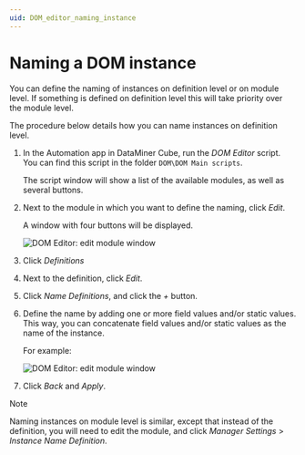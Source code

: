 ```yaml
---
uid: DOM_editor_naming_instance
---
```


# Naming a DOM instance

You can define the naming of instances on definition level or on module level. If something is defined on definition level this will take priority over the module level.

The procedure below details how you can name instances on definition level.

1. In the Automation app in DataMiner Cube, run the *DOM Editor* script. You can find this script in the folder `DOM\DOM Main scripts`.

   The script window will show a list of the available modules, as well as several buttons.

1. Next to the module in which you want to define the naming, click *Edit*.

   A window with four buttons will be displayed.

   ![DOM Editor: edit module window](~/dataminer/images/DOM_Editor_edit_module.png)

1. Click *Definitions*

1. Next to the definition, click *Edit*.

1. Click *Name Definitions*, and click the *+* button.

1. Define the name by adding one or more field values and/or static values. This way, you can concatenate field values and/or static values as the name of the instance.

   For example:

   ![DOM Editor: edit module window](~/dataminer/images/DOM_Editor_name_instance.png)

1. Click *Back* and *Apply*.

> [!NOTE]
> Naming instances on module level is similar, except that instead of the definition, you will need to edit the module, and click *Manager Settings* > *Instance Name Definition*.
